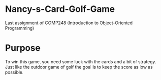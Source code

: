 # Nancy-s-Card-Golf-Game

Last assignment of COMP248 (Introduction to Object-Oriented Programming)

# Purpose

To win this game, you need some luck with the cards and a bit of strategy. Just like the outdoor game of golf the goal is to keep the score as low as possible.

